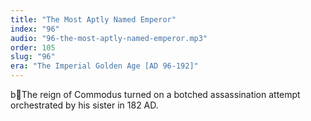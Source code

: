 ```yaml
---
title: "The Most Aptly Named Emperor"
index: "96"
audio: "96-the-most-aptly-named-emperor.mp3"
order: 105
slug: "96"
era: "The Imperial Golden Age [AD 96-192]"
---
```


bThe reign of Commodus turned on a botched assassination attempt orchestrated by his sister in 182 AD.


